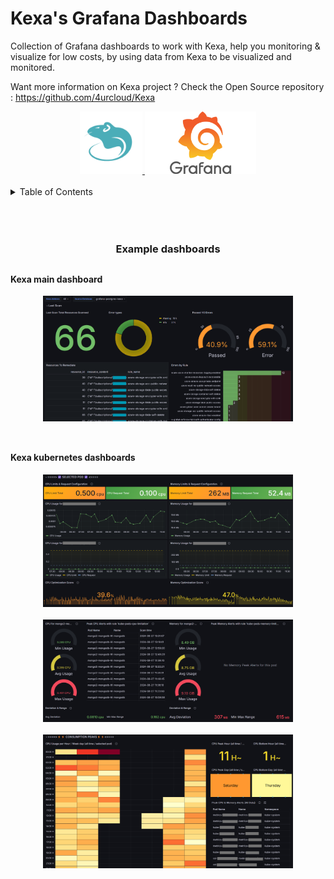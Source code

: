 # Kexa's Grafana Dashboards

Collection of Grafana dashboards to work with Kexa, help you monitoring &amp; visualize for low costs, by using data
from Kexa to be visualized and monitored.

Want more information on Kexa project ? 
Check the Open Source repository : https://github.com/4urcloud/Kexa

<div align="center" id="top">

  <a href="https://www.kexa.io/">
    <img src="images/kexa-no-background-color.png" alt="Kexa Logo" width="100" height="100">
  </a>
  <a href="https://grafana.com/">
    <img src="images/grafanalogo.png" alt="Grafana Logo" width="auto" height="100">
  </a>
</div>

<br/>

<details>
  <summary>Table of Contents</summary>
  <ol>
    <li>
      <a href="#examples">Examples dashboards</a>
	  <ul>
        <li><a href="#addon">Kexa's main</a></li>
        <li><a href="#kube">Kubernetes</a></li>
      </ul>
    </li>
    <li>
      <a href="#howto">How to use</a>
      <ul>
        <li><a href="#step1">Step1</a></li>
        <li><a href="#step2">Step2</a></li>
      </ul>
    </li>
    <li>
      <a href="#dashboard-explanation">Dashboards Explanations</a>
    </li>
    <li><a href="#license">License</a></li>
    <li><a href="#contact">Contact</a></li>
  </ol>
</details>

<br/>
<br/>

# <h3 align="center">Example dashboards</h3>

## <h4 align="left"> Kexa main dashboard</h4>
<div align="center">
    <img src="images/readme_grafana_addons.png" alt="kexa main dashboard" width="400" height="auto">
</div>
<br/>

## <h4 align="left"> Kexa kubernetes dashboards</h4>
<div align="center">
    <img src="images/readme_grafana_kube1.png" alt="kexa main dashboard" width="400" height="auto">
</div>
<br/>
<div align="center">
    <img src="images/reamde_grafana_kube2.png" alt="kexa main dashboard" width="400" height="auto">
</div>
<br/>
<div align="center">
    <img src="images/reamde_grafana_kube3.png" alt="kexa main dashboard" width="400" height="auto">
</div>
<br/>